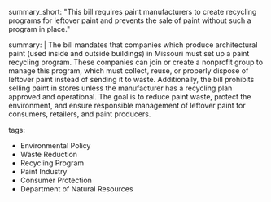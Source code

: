 summary_short: "This bill requires paint manufacturers to create recycling programs for leftover paint and prevents the sale of paint without such a program in place."

summary: |
  The bill mandates that companies which produce architectural paint (used inside and outside buildings) in Missouri must set up a paint recycling program. These companies can join or create a nonprofit group to manage this program, which must collect, reuse, or properly dispose of leftover paint instead of sending it to waste. Additionally, the bill prohibits selling paint in stores unless the manufacturer has a recycling plan approved and operational. The goal is to reduce paint waste, protect the environment, and ensure responsible management of leftover paint for consumers, retailers, and paint producers.

tags:
  - Environmental Policy
  - Waste Reduction
  - Recycling Program
  - Paint Industry
  - Consumer Protection
  - Department of Natural Resources
